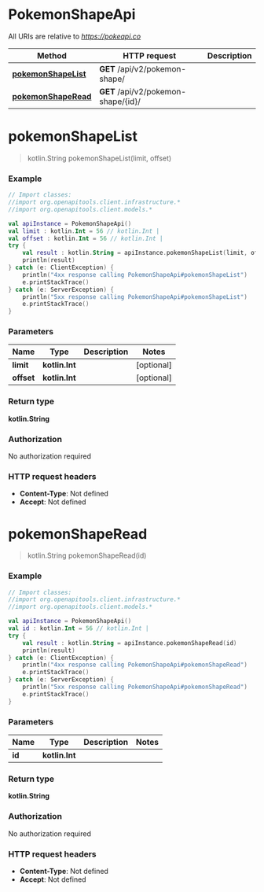 # PokemonShapeApi

All URIs are relative to *https://pokeapi.co*

Method | HTTP request | Description
------------- | ------------- | -------------
[**pokemonShapeList**](PokemonShapeApi.md#pokemonShapeList) | **GET** /api/v2/pokemon-shape/ | 
[**pokemonShapeRead**](PokemonShapeApi.md#pokemonShapeRead) | **GET** /api/v2/pokemon-shape/{id}/ | 


<a name="pokemonShapeList"></a>
# **pokemonShapeList**
> kotlin.String pokemonShapeList(limit, offset)



### Example
```kotlin
// Import classes:
//import org.openapitools.client.infrastructure.*
//import org.openapitools.client.models.*

val apiInstance = PokemonShapeApi()
val limit : kotlin.Int = 56 // kotlin.Int | 
val offset : kotlin.Int = 56 // kotlin.Int | 
try {
    val result : kotlin.String = apiInstance.pokemonShapeList(limit, offset)
    println(result)
} catch (e: ClientException) {
    println("4xx response calling PokemonShapeApi#pokemonShapeList")
    e.printStackTrace()
} catch (e: ServerException) {
    println("5xx response calling PokemonShapeApi#pokemonShapeList")
    e.printStackTrace()
}
```

### Parameters

Name | Type | Description  | Notes
------------- | ------------- | ------------- | -------------
 **limit** | **kotlin.Int**|  | [optional]
 **offset** | **kotlin.Int**|  | [optional]

### Return type

**kotlin.String**

### Authorization

No authorization required

### HTTP request headers

 - **Content-Type**: Not defined
 - **Accept**: Not defined

<a name="pokemonShapeRead"></a>
# **pokemonShapeRead**
> kotlin.String pokemonShapeRead(id)



### Example
```kotlin
// Import classes:
//import org.openapitools.client.infrastructure.*
//import org.openapitools.client.models.*

val apiInstance = PokemonShapeApi()
val id : kotlin.Int = 56 // kotlin.Int | 
try {
    val result : kotlin.String = apiInstance.pokemonShapeRead(id)
    println(result)
} catch (e: ClientException) {
    println("4xx response calling PokemonShapeApi#pokemonShapeRead")
    e.printStackTrace()
} catch (e: ServerException) {
    println("5xx response calling PokemonShapeApi#pokemonShapeRead")
    e.printStackTrace()
}
```

### Parameters

Name | Type | Description  | Notes
------------- | ------------- | ------------- | -------------
 **id** | **kotlin.Int**|  |

### Return type

**kotlin.String**

### Authorization

No authorization required

### HTTP request headers

 - **Content-Type**: Not defined
 - **Accept**: Not defined

